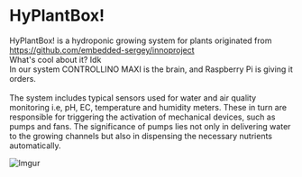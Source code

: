 # HyPlantBox!

HyPlantBox! is a hydroponic growing system for plants originated from https://github.com/embedded-sergey/innoproject
<br />What's cool about it? Idk
<br />In our system CONTROLLINO MAXI is the brain, and Raspberry Pi is giving it orders.
<br />
<br />
The system includes typical sensors used for water and air quality monitoring i.e, pH, EC, temperature and humidity meters. These in turn are responsible for triggering the activation of mechanical devices, such as pumps and fans. The significance of pumps lies not only in delivering water to the growing channels but also in dispensing the necessary nutrients automatically.

![Imgur](https://i.imgur.com/GRiIz8y.gifv)
